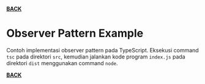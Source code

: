 [**BACK**](./../README.md)

# Observer Pattern Example

Contoh implementasi observer pattern pada TypeScript. Eksekusi command `tsc` pada direktori `src`, kemudian jalankan kode program `index.js` pada direktori `dist` menggunakan command `node`.

[**BACK**](./../README.md)
